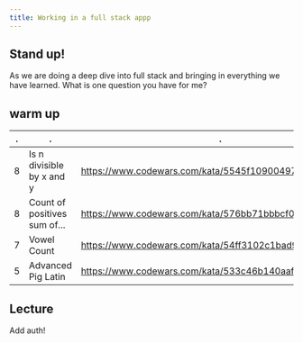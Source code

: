 ```yaml
---
title: Working in a full stack appp
---
```


## Stand up!

As we are doing a deep dive into full stack and bringing in everything we have learned. What is one question you have for me?

## warm up

| .   | .                            | .                                                      |
| --- | ---------------------------- | ------------------------------------------------------ |
| 8   | Is n divisible by x and y    | https://www.codewars.com/kata/5545f109004975ea66000086 | javascript |
| 8   | Count of positives sum of... | https://www.codewars.com/kata/576bb71bbbcf0951d5000044 | javascript |
| 7   | Vowel Count                  | https://www.codewars.com/kata/54ff3102c1bad923760001f3 | javascript |
| 5   | Advanced Pig Latin           | https://www.codewars.com/kata/533c46b140aafec05b000d31 | javascript |

## Lecture

Add auth!
